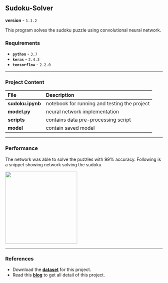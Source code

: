 ## Sudoku-Solver
**version** - `1.1.2`

This program solves the sudoku puzzle using convolutional neural network.

### Requirements

- **`python`** - `3.7`
- **`keras`** -  `2.4.3`
- **`tensorflow`** -  `2.2.0`

---
### Project Content

| File             | Description                                  |
|:-----------------|:---------------------------------------------|
| **sudoku.ipynb** | notebook for running and testing the project |
| **model.py**     | neural network implementation                |
| **scripts**      | contains data pre-processing script          |
| **model**        | contain saved model                          |

---
### Performance

The network was able to solve the puzzles with 99% accuracy.
Following is a snippet showing network solving the sudoku.

<img src=result/result.png width="230">

---
### References

- Download the [**dataset**](https://www.kaggle.com/bryanpark/sudoku) for this project.
- Read this [**blog**](https://towardsdatascience.com/solving-sudoku-with-convolution-neural-network-keras-655ba4be3b11) to get all detail of this project.

